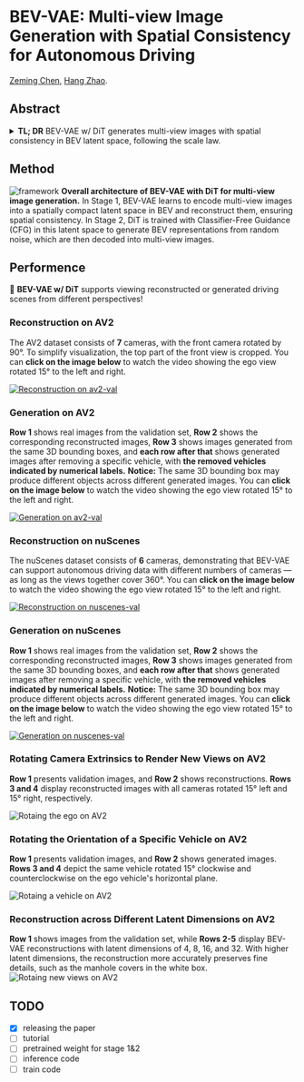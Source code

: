 # BEV-VAE: Multi-view Image Generation with Spatial Consistency for Autonomous Driving
[Zeming Chen](https://scholar.google.com/citations?hl=zh-CN&user=u_KlPbgAAAAJ), [Hang Zhao](https://scholar.google.com/citations?hl=zh-CN&user=DmahiOYAAAAJ).
## Abstract
<details>
<summary><b>TL; DR</b> BEV-VAE w/ DiT generates multi-view images with spatial consistency in BEV latent space, following the scale law.</summary>
Multi-view image generation in autonomous driving demands consistent 3D scene understanding across camera views. 
Most existing methods treat this problem as a 2D image set generation task, lacking explicit 3D modeling. 
However, we argue that a structured representation is crucial for scene generation, especially for autonomous driving applications. 
This paper proposes BEV-VAE for consistent and controllable view synthesis. BEV-VAE first trains a multiview image variational autoencoder for a compact and unified BEV latent space and then generates the scene with a latent diffusion transformer. BEV-VAE supports arbitrary view generation given camera configurations, and optionally 3D layouts.
Experiments on nuScenes and Argoverse 2 (AV2) show strong performance in both 3D consistent reconstruction and generation.
</details>

## Method
![framework](./assets/framework.png)
<b>Overall architecture of BEV-VAE with DiT for multi-view image generation.</b> In Stage 1, BEV-VAE learns to encode multi-view images into a spatially compact latent space in BEV and reconstruct them, ensuring spatial consistency. In Stage 2, DiT is trained with Classifier-Free Guidance (CFG) in this latent space to generate BEV representations from random noise, which are then decoded into multi-view images.
## Performence
:star2: <b>BEV-VAE w/ DiT</b> supports viewing reconstructed or generated driving scenes from different perspectives! 
### Reconstruction on AV2
The AV2 dataset consists of <b>7</b> cameras, with the front camera rotated by 90°. To simplify visualization, the top part of the front view is cropped.
You can <b>click on the image below</b> to watch the video showing the ego view rotated 15° to the left and right.

[![Reconstruction on av2-val](./assets/rec_on_av2-val.png)](https://www.bilibili.com/video/BV1ezdTYREHf)

### Generation on AV2
<b>Row 1</b> shows real images from the validation set, <b>Row 2</b> shows the corresponding reconstructed images, <b>Row 3</b> shows images generated from the same 3D bounding boxes, and <b>each row after that</b> shows generated images after removing a specific vehicle, with <b>the removed vehicles indicated by numerical labels.</b>
<b>Notice:</b> The same 3D bounding box may produce different objects across different generated images.
You can <b>click on the image below</b> to watch the video showing the ego view rotated 15° to the left and right.

[![Generation on av2-val](./assets/gen_on_av2-val.png)](https://www.bilibili.com/video/BV1ZhdTYcEi8)

### Reconstruction on nuScenes
The nuScenes dataset consists of <b>6</b> cameras, demonstrating that BEV-VAE can support autonomous driving data with different numbers of cameras — as long as the views together cover 360°.
You can <b>click on the image below</b> to watch the video showing the ego view rotated 15° to the left and right.

[![Reconstruction on nuscenes-val](./assets/rec_on_nusc-val.png)](https://www.bilibili.com/video/BV19zdTYREiH)

### Generation on nuScenes
<b>Row 1</b> shows real images from the validation set, <b>Row 2</b> shows the corresponding reconstructed images, <b>Row 3</b> shows images generated from the same 3D bounding boxes, and <b>each row after that</b> shows generated images after removing a specific vehicle, with <b>the removed vehicles indicated by numerical labels.</b>
<b>Notice:</b> The same 3D bounding box may produce different objects across different generated images.
You can <b>click on the image below</b> to watch the video showing the ego view rotated 15° to the left and right.

[![Generation on nuscenes-val](./assets/gen_on_nusc-val.png)](https://www.bilibili.com/video/BV1ezdTYRE5T)

### Rotating Camera Extrinsics to Render New Views on AV2
<b>Row 1</b> presents validation images, and <b>Row 2</b> shows reconstructions. <b>Rows 3 and 4</b> display reconstructed images with all cameras rotated 15° left and 15° right, respectively.

![Rotaing the ego on AV2](./assets/gen_rotating_ego.png)
### Rotating the Orientation of a Specific Vehicle on AV2
<b>Row 1</b> presents validation images, and <b>Row 2</b> shows generated images. <b>Rows 3 and 4</b> depict the same vehicle rotated 15° clockwise and counterclockwise on the ego vehicle's horizontal plane.

![Rotaing a vehicle on AV2](./assets/gen_rotating_vehicle.png)
###  Reconstruction across Different Latent Dimensions on AV2
<b>Row 1</b> shows images from the validation set, while <b>Rows 2-5</b> display BEV-VAE reconstructions with latent dimensions of 4, 8, 16, and 32. With higher latent dimensions, the reconstruction more accurately preserves fine details, such as the manhole covers in the white box.
![Rotaing new views on AV2](./assets/rec_crossing_dim.png)

## TODO
- [x] releasing the paper
- [ ] tutorial
- [ ] pretrained weight for stage 1&2
- [ ] inference code 
- [ ] train code